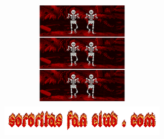 <p align="center">
  <img src="https://github.com/archmagos/archmagos/blob/master/img/skellies.gif">
  <img src="https://github.com/archmagos/archmagos/blob/master/img/skellies.gif">
  <img src="https://github.com/archmagos/archmagos/blob/master/img/skellies.gif">
</p>
<p align="center">
  <a href="http://sororitasfanclub.com">
    <img src="https://github.com/archmagos/archmagos/blob/master/img/site.gif">
  </a>
</p>
